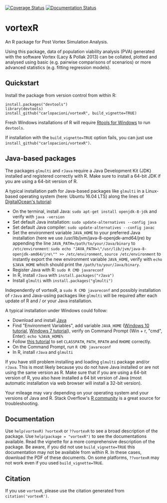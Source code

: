 [![Coverage Status](https://coveralls.io/repos/github/carlopacioni/vortexR/badge.svg?branch=review_CRAN_CP)](https://coveralls.io/github/carlopacioni/vortexR?branch=review_CRAN_CP)
[![Documentation Status](https://readthedocs.org/projects/vortexr/badge/?version=latest)](https://readthedocs.org/projects/vortexr/?badge=latest)

# vortexR
An R package for Post Vortex Simulation Analysis.  

Using this package, data of population viability analysis (PVA) generated with the software Vortex (Lacy & Pollak 2013) can be collated, plotted and analysed using basic (e.g. pairwise comparisons of scenarios) or more advanced statistics (e.g. fitting regression models).

## Quickstart
Install the package from version control from within R:
```
install.packages("devtools")
library(devtools)
install_github("carlopacioni/vortexR", build_vignette=TRUE)
``` 
Fresh Windows installations of R will require [Rtools for Windows](https://cran.r-project.org/bin/windows/Rtools/) to run `devtools`.

If installation with the ```build_vignette=TRUE``` option fails, you can just use ```install_github("carlopacioni/vortexR")```.

## Java-based packages
The packages ```glmulti``` and ```rJava``` require a Java Development Kit (JDK) installed and registered correctly with R. Make sure to install a 64-bit JDK if you are using a 64-bit version of R. 

A typical installation path for Java-based packages like `glmulti` in a Linux-based operating system (here: Ubuntu 16.04 LTS) along the lines of [DigitalOcean's tutorial](https://www.digitalocean.com/community/tutorials/how-to-install-java-on-ubuntu-with-apt-get):

* On the terminal, install Java: `sudo apt-get install openjdk-8-jdk` and verify with `java -version`
* Set default Java installation: `sudo update-alternatives --config java`
* Set default Java compiler: `sudo update-alternatives --config javac`
* Set the environment variable `JAVA_HOME` to your preferred Java installation 
  (here we use /usr/lib/jvm/java-8-openjdk-amd64/jre) by 
  appending the line `JAVA_PATH=/path/to/your/Java/binary` to `/etc/environment`:
  `sudo echo "JAVA_PATH=\"/usr/lib/jvm/java-8-openjdk-amd64/jre\"" >> /etc/environment`, 
  `source /etc/environment` to instantly export the new environment variable `JAVA_HOME`,
  verify with `echo $JAVA_HOME` which should print the `/path/to/your/Java/binary`.
* Register Java with R: `sudo R CMD javareconf`
* In R, install `rJava` with `install.packages("rJava")`
* Install `glmulti` with `install.packages("glmulti")`

Independently of vortexR, a `sudo R CMD javareconf` and possibly installation of `rJava` and Java-usiing packages like `glmulti` will be required after each update of R and / or your Java installation.

A typical installation under Windows could follow:

* Download and install [Java](https://java.com/en/)
* Find "Environment Variables", add variable `JAVA_HOME` 
  ([Windows 10 tutorial](https://javatutorial.net/set-java-home-windows-10), 
  [Windows 7 tutorial](http://www.robertsindall.co.uk/blog/setting-java-home-variable-in-windows/)),
  verify on Command Prompt (Win + r, "cmd", Enter): `echo %JAVA_HOME%`
* Follow [this tutorial](https://support.microsoft.com/en-au/help/3103813/qa-when-i-try-to-load-the-rjava-package-using-the-library-command,-i-get-an-error) to set `CLASSPATH`, `PATH`, `RPATH` and `RHOME` correctly.
* On the Command Prompt, run `R CMD javareconf`
* In R, install `rJava` and `glmulti`

If you have still problem installing and loading ```glmulti``` package and/or ```rJava```. This is most likely because you do not have Java installed or are not using the same version as R. Make sure that if you are using a 64-bit version of R, you also have installed a 64 bit version of Java (most automatic installation via web browser will install a 32-bit version). 

Your mileage may vary depending on your operating system and your versions of Java and R. 
Stack Overflow's [R community](http://stackoverflow.com/questions/tagged/r) is a great source for troubleshooting.

## Documentation
Use `help(vortexR)` `?vortexR` or `??vortexR` to see a broad description of the package.
Use `help(package = "vortexR")` to see the documentations available. Read the vignette for a more comprehensive description of the package. Be aware, if you did not use ```build_vignette=TRUE``` this documentation may not be available from within R. In these cases, download the PDF of these documents. On some platforms, `??vortexR` may not work even if you used ```build_vignette=TRUE```.

## Citation
If you use `vortexR`, please use the citation generated from `citation('vortexR')`.
